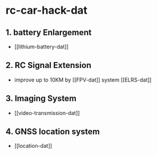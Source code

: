 
# rc-car-hack-dat


## 1. battery Enlargement 

- [[lithium-battery-dat]]

## 2. RC Signal Extension

- improve up to 10KM by [[FPV-dat]] system [[ELRS-dat]]

## 3. Imaging System 

- [[video-transmission-dat]]

## 4. GNSS location system 

- [[location-dat]]